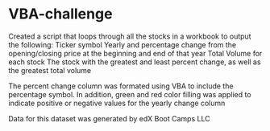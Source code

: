 # VBA-challenge

Created a script that loops through all the stocks in a workbook to output the following:
Ticker symbol 
Yearly and percentage change from the opening/closing price at the beginning and end of that year
Total Volume for each stock
The stock with the greatest and least percent change, as well as the greatest total volume

The percent change column was formated using VBA to include the percentage symbol.
In addition, green and red color filling was applied to indicate positive or negative values for the yearly change column

Data for this dataset was generated by edX Boot Camps LLC
